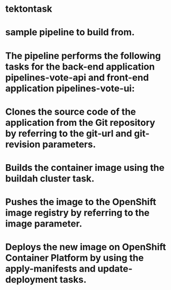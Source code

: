 # tektontask
# sample pipeline to build from.
# The pipeline performs the following tasks for the back-end application pipelines-vote-api and front-end application pipelines-vote-ui:
# Clones the source code of the application from the Git repository by referring to the git-url and git-revision parameters.
# Builds the container image using the buildah cluster task.
# Pushes the image to the OpenShift image registry by referring to the image parameter.
# Deploys the new image on OpenShift Container Platform by using the apply-manifests and update-deployment tasks.